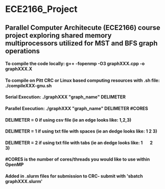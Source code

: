 # ECE2166_Project
## Parallel Computer Architecute (ECE2166) course project exploring shared memory multiprocessors utilized for MST and BFS graph operations 
#### To compile the code locally: g++ -fopenmp -O3 graphXXX.cpp -o graphXXX.X
#### To compile on Pitt CRC or Linux based computing resources with .sh file: ./compileXXX-gnu.sh
####
#### Serial Execution: ./graphXXX "graph_name" DELIMETER
#### Parallel Execution: ./graphXXX "graph_name" DELIMETER #CORES
#### DELIMETER = 0 if using csv file (ie an edge looks like: 1,2,3)
#### DELIMETER = 1 if using txt file with spaces (ie an dedge looks like: 1 2 3)
#### DELIMETER = 2 if using txt file with tabs (ie an dedge looks like: 1 &nbsp;&nbsp;&nbsp;&nbsp;&nbsp; 2 &nbsp;&nbsp;&nbsp;&nbsp;&nbsp; 3)
#### #CORES is the number of cores/threads you would like to use within OpenMP 
####
#### Added in .slurm files for submission to CRC- submit with 'sbatch graphXXX.slurm'
